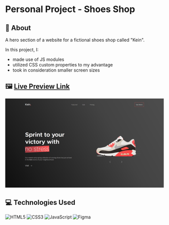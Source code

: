 # Personal Project - Shoes Shop

## 📖 About

A hero section of a website for a fictional shoes shop called "Kein".

In this project, I:

- made use of JS modules
- utilized CSS custom properties to my advantage
- took in consideration smaller screen sizes

## 🖼️ [Live Preview Link](https://zascuofficial-kein.netlify.app/ "The live preview link")

![Preview Image](public/img/preview.png "The preview image")

## 💻 Technologies Used

![HTML5](https://img.shields.io/badge/html5-%23E34F26.svg?style=for-the-badge&logo=html5&logoColor=white)
![CSS3](https://img.shields.io/badge/css3-%231572B6.svg?style=for-the-badge&logo=css3&logoColor=white)
![JavaScript](https://img.shields.io/badge/javascript-%23323330.svg?style=for-the-badge&logo=javascript&logoColor=%23F7DF1E)
![Figma](https://img.shields.io/badge/figma-%23F24E1E.svg?style=for-the-badge&logo=figma&logoColor=white)
